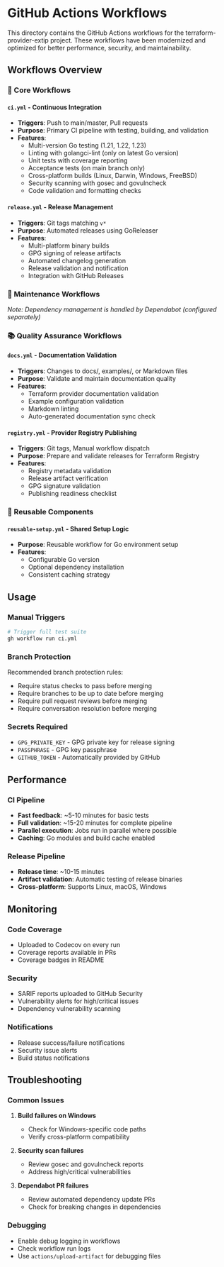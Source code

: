 # GitHub Actions Workflows

This directory contains the GitHub Actions workflows for the terraform-provider-extip project. These workflows have been modernized and optimized for better performance, security, and maintainability.

## Workflows Overview

### 🔧 Core Workflows

#### `ci.yml` - Continuous Integration
- **Triggers**: Push to main/master, Pull requests
- **Purpose**: Primary CI pipeline with testing, building, and validation
- **Features**:
  - Multi-version Go testing (1.21, 1.22, 1.23)
  - Linting with golangci-lint (only on latest Go version)
  - Unit tests with coverage reporting
  - Acceptance tests (on main branch only)
  - Cross-platform builds (Linux, Darwin, Windows, FreeBSD)
  - Security scanning with gosec and govulncheck
  - Code validation and formatting checks

#### `release.yml` - Release Management
- **Triggers**: Git tags matching `v*`
- **Purpose**: Automated releases using GoReleaser
- **Features**:
  - Multi-platform binary builds
  - GPG signing of release artifacts
  - Automated changelog generation
  - Release validation and notification
  - Integration with GitHub Releases

### 🔄 Maintenance Workflows

*Note: Dependency management is handled by Dependabot (configured separately)*

### 📚 Quality Assurance Workflows

#### `docs.yml` - Documentation Validation
- **Triggers**: Changes to docs/, examples/, or Markdown files
- **Purpose**: Validate and maintain documentation quality
- **Features**:
  - Terraform provider documentation validation
  - Example configuration validation
  - Markdown linting
  - Auto-generated documentation sync check

#### `registry.yml` - Provider Registry Publishing
- **Triggers**: Git tags, Manual workflow dispatch
- **Purpose**: Prepare and validate releases for Terraform Registry
- **Features**:
  - Registry metadata validation
  - Release artifact verification
  - GPG signature validation
  - Publishing readiness checklist

### 🔧 Reusable Components

#### `reusable-setup.yml` - Shared Setup Logic
- **Purpose**: Reusable workflow for Go environment setup
- **Features**:
  - Configurable Go version
  - Optional dependency installation
  - Consistent caching strategy

## Usage

### Manual Triggers
```bash
# Trigger full test suite
gh workflow run ci.yml
```

### Branch Protection
Recommended branch protection rules:
- Require status checks to pass before merging
- Require branches to be up to date before merging
- Require pull request reviews before merging
- Require conversation resolution before merging

### Secrets Required
- `GPG_PRIVATE_KEY` - GPG private key for release signing
- `PASSPHRASE` - GPG key passphrase
- `GITHUB_TOKEN` - Automatically provided by GitHub

## Performance

### CI Pipeline
- **Fast feedback**: ~5-10 minutes for basic tests
- **Full validation**: ~15-20 minutes for complete pipeline
- **Parallel execution**: Jobs run in parallel where possible
- **Caching**: Go modules and build cache enabled

### Release Pipeline
- **Release time**: ~10-15 minutes
- **Artifact validation**: Automatic testing of release binaries
- **Cross-platform**: Supports Linux, macOS, Windows

## Monitoring

### Code Coverage
- Uploaded to Codecov on every run
- Coverage reports available in PRs
- Coverage badges in README

### Security
- SARIF reports uploaded to GitHub Security
- Vulnerability alerts for high/critical issues
- Dependency vulnerability scanning

### Notifications
- Release success/failure notifications
- Security issue alerts
- Build status notifications

## Troubleshooting

### Common Issues

1. **Build failures on Windows**
   - Check for Windows-specific code paths
   - Verify cross-platform compatibility

2. **Security scan failures**
   - Review gosec and govulncheck reports
   - Address high/critical vulnerabilities

3. **Dependabot PR failures**
   - Review automated dependency update PRs
   - Check for breaking changes in dependencies

### Debugging
- Enable debug logging in workflows
- Check workflow run logs
- Use `actions/upload-artifact` for debugging files 